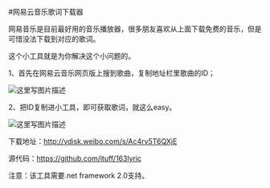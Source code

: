 #网易云音乐歌词下载器

网易音乐是目前最好用的音乐播放器，很多朋友喜欢从上面下载免费的音乐，但是可惜没法下载到对应的歌词。

这个小工具就是为你解决这个小问题的。

1、首先在网易云音乐网页版上搜到歌曲，复制地址栏里歌曲的ID；

![这里写图片描述](http://img.blog.csdn.net/20150913125937436)

2、把ID复制进小工具，即可获取歌词，就这么easy。

![这里写图片描述](http://img.blog.csdn.net/20150913125900915)


下载地址：http://vdisk.weibo.com/s/Ac4rv5T6QXjE

源代码：https://github.com/ituff/163lyric

注意：该工具需要.net framework 2.0支持。

